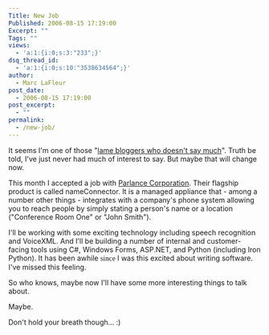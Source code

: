 ```yaml
---
Title: New Job
Published: 2006-08-15 17:19:00
Excerpt: ""
Tags: ""
views:
  - 'a:1:{i:0;s:3:"233";}'
dsq_thread_id:
  - 'a:1:{i:0;s:10:"3538634564";}'
author:
  - Marc LaFleur
post_date:
  - 2006-08-15 17:19:00
post_excerpt:
  - ""
permalink:
  - /new-job/
---
```

<p>It seems I'm one of those "<a href="http://scobleizer.wordpress.com/2006/08/14/a-week-in-montana-did-me-some-good/" target=_blank mce_href="http://scobleizer.wordpress.com/2006/08/14/a-week-in-montana-did-me-some-good/">lame bloggers who doesn't say much</a>". Truth be told, I've&nbsp;just never had much of interest to say. But maybe that will change now.</p>
<p>This month I accepted a job with <a href="http://www.parlancecorp.com/" target=_blank mce_href="http://www.parlancecorp.com/">Parlance Corporation</a>. Their flagship product is called nameConnector. It is a managed appliance that - among&nbsp;a number other things - integrates with a company's phone system allowing you to reach&nbsp;people by simply stating a person's name or a location ("Conference Room One" or "John Smith"). </p>
<p>I'll be working with some exciting technology including speech recognition and&nbsp;VoiceXML. And I'll be building a number of internal and customer-facing tools using C#, Windows Forms, ASP.NET, and Python (including Iron Python). It has been awhile <span style="FONT-SIZE: 11pt; LINE-HEIGHT: 115%; FONT-FAMILY: 'Calibri','sans-serif'; mso-ascii-theme-font: minor-latin; mso-fareast-font-family: Calibri; mso-fareast-theme-font: minor-latin; mso-hansi-theme-font: minor-latin; mso-bidi-font-family: 'Times New Roman'; mso-bidi-theme-font: minor-bidi; mso-ansi-language: EN-US; mso-fareast-language: EN-US; mso-bidi-language: AR-SA">since </span>I was this excited about writing software. I've missed this feeling. </p>
<p>So who knows, maybe now I'll have some more interesting things to talk about.</p>
<p>Maybe. </p>
<p>Don't hold your breath though... :)</p>